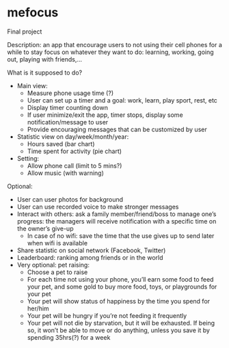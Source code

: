 # mefocus
Final project

Description: an app that encourage users to not using their cell phones for a while to stay focus on whatever they want to do: learning, working, going out, playing with friends,…

What is it supposed to do?
- Main view:
   - Measure phone usage time (?)
   - User can set up a timer and a goal: work, learn, play sport, rest, etc
   - Display timer counting down
   - If user minimize/exit the app, timer stops, display some notification/message to user
   - Provide encouraging messages that can be customized by user
- Statistic view on day/week/month/year:
   - Hours saved (bar chart)
   - Time spent for activity (pie chart)
- Setting:
   - Allow phone call (limit to 5 mins?)
   - Allow music (with warning)

Optional:
- User can user photos for background
- User can use recorded voice to make stronger messages
- Interact with others: ask a family member/friend/boss to manage one’s progress: the managers will receive notification with a specific time on the owner’s give-up 
   - In case of no wifi: save the time that the use gives up to send later when wifi is available
- Share statistic on social network (Facebook, Twitter)
- Leaderboard: ranking among friends or in the world
- Very optional: pet raising: 
   - Choose a pet to raise
   - For each time not using your phone, you’ll earn some food to feed your pet, and some gold to buy more food, toys, or playgrounds for your pet
   - Your pet will show status of happiness by the time you spend for her/him
   - Your pet will be hungry if you’re not feeding it frequently
   - Your pet will not die by starvation, but it will be exhausted. If being so, it won’t be able to move or do anything, unless you save it by spending 35hrs(?) for a week
